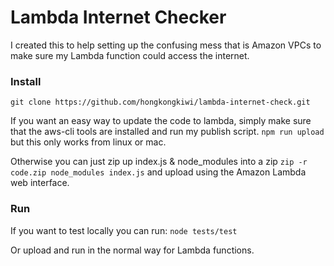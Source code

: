 # Lambda Internet Checker

 I created this to help setting up the confusing mess that is Amazon VPCs to make sure my Lambda function could access the internet.

 ### Install

 `git clone https://github.com/hongkongkiwi/lambda-internet-check.git`

 If you want an easy way to update the code to lambda, simply make sure that the aws-cli tools are installed and run my publish script.
 `npm run upload` but this only works from linux or mac.

 Otherwise you can just zip up index.js & node_modules into a zip
 `zip -r code.zip node_modules index.js` and upload using the Amazon Lambda web interface.

 ### Run

 If you want to test locally you can run:
`node tests/test`

Or upload and run in the normal way for Lambda functions.
